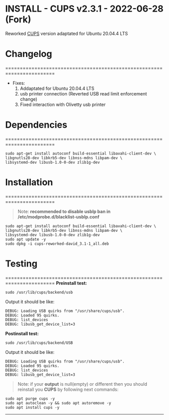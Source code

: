 INSTALL - CUPS v2.3.1 - 2022-06-28 (Fork)
=======================================================================
Reworked [CUPS](https://github.com/OpenPrinting/cups) version adaptated for Ubuntu 20.04.4 LTS
# Changelog
=======================================================================

 + Fixes:
   1. Addaptated for Ubuntu 20.04.4 LTS
   2. usb printer connection (Reverted USB read limit enforcement change)
   3. Fixed interaction with Olivetty usb printer
# Dependencies
=======================================================================
```
sudo apt-get install autoconf build-essential libavahi-client-dev \
libgnutls28-dev libkrb5-dev libnss-mdns libpam-dev \
libsystemd-dev libusb-1.0-0-dev zlib1g-dev
```
# Installation
=======================================================================
> Note: **recommended to disable usblp ban in /etc/modprobe.d/blacklist-usblp.conf**

```
sudo apt-get install autoconf build-essential libavahi-client-dev \
libgnutls28-dev libkrb5-dev libnss-mdns libpam-dev \
libsystemd-dev libusb-1.0-0-dev zlib1g-dev
sudo apt update -y
sudo dpkg -i cups-reworked-david_3.1-1_all.deb
```
# Testing
=======================================================================
**Preinstall test:**

```
sudo /usr/lib/cups/backend/usb
```

Output it should be like:

```
DEBUG: Loading USB quirks from "/usr/share/cups/usb".
DEBUG: Loaded 95 quirks.
DEBUG: list_devices
DEBUG: libusb_get_device_list=3

```

**Postinstall test:**

```
sudo /usr/lib/cups/backend/USB
```

Output it should be like:

```
DEBUG: Loading USB quirks from "/usr/share/cups/usb".
DEBUG: Loaded 95 quirks.
DEBUG: list_devices
DEBUG: libusb_get_device_list=3
```

> Note: if your **output** is null(empty) or different then you should reinstall you **CUPS** by following next commands:

```
sudo apt purge cups -y
sudo apt autoclean -y && sudo apt autoremove -y
sudo apt install cups -y
```
***
